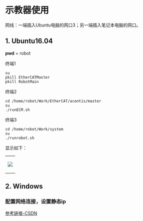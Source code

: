 # 示教器使用
网线：一端插入Ubuntu电脑的网口3；另一端插入笔记本电脑的网口。

## 1. Ubuntu16.04
**pwd** = robot

终端1
```
su
pkill EtherCATMaster
pkill RobotMain
```

终端2
```
cd /home/robot/Work/EtherCAT/acontis/master
su           
./runECM.sh
```

终端3
```
cd /home/robot/Work/system
su
./runrobot.sh
```

显示如下：
<div align="center">
<table>
<tr>
<td>

![](https://github.com/UCAS-IAMT/Co_Robot_EtherCAT/blob/main/images/simulator_1.jpg)  

</td>
</tr>
</table>
</div>

## 2. Windows
### 配置网络连接，设置静态ip
[参考链接-CSDN](https://blog.csdn.net/qq_68613861/article/details/134030902?ops_request_misc=%257B%2522request%255Fid%2522%253A%2522171127580416800188587141%2522%252C%2522scm%2522%253A%252220140713.130102334..%2522%257D&request_id=171127580416800188587141&biz_id=0&utm_medium=distribute.pc_search_result.none-task-blog-2~all~sobaiduend~default-1-134030902-null-null.142^v99^pc_search_result_base5&utm_term=windows%E9%9D%99%E6%80%81ip%E8%AE%BE%E7%BD%AE&spm=1018.2226.3001.4187)



